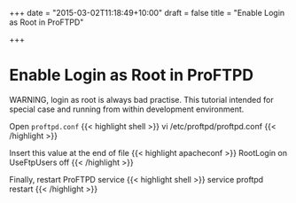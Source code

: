 +++
date = "2015-03-02T11:18:49+10:00"
draft = false
title = "Enable Login as Root in ProFTPD"

+++

# Enable Login as Root in ProFTPD

WARNING, login as root is always bad practise. This tutorial intended for special case and running from within development environment.

Open `proftpd.conf`
{{< highlight shell >}}
vi /etc/proftpd/proftpd.conf
{{< /highlight >}}

Insert this value at the end of file
{{< highlight apacheconf >}}
<Global>
RootLogin on
UseFtpUsers off
</Global>
{{< /highlight >}}

Finally, restart ProFTPD service
{{< highlight shell >}}
service proftpd restart
{{< /highlight >}}